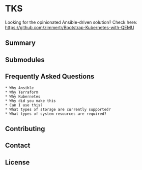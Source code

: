 # TKS

Looking for the opinionated Ansible-driven solution? Check here: https://github.com/zimmertr/Bootstrap-Kubernetes-with-QEMU

## Summary

## Submodules

## Frequently Asked Questions

    * Why Ansible
    * Why Terraform
    * Why Kubernetes
    * Why did you make this
    * Can I use this?
    * What types of storage are currently supported?
    * What types of system resources are required?

## Contributing

## Contact

## License


